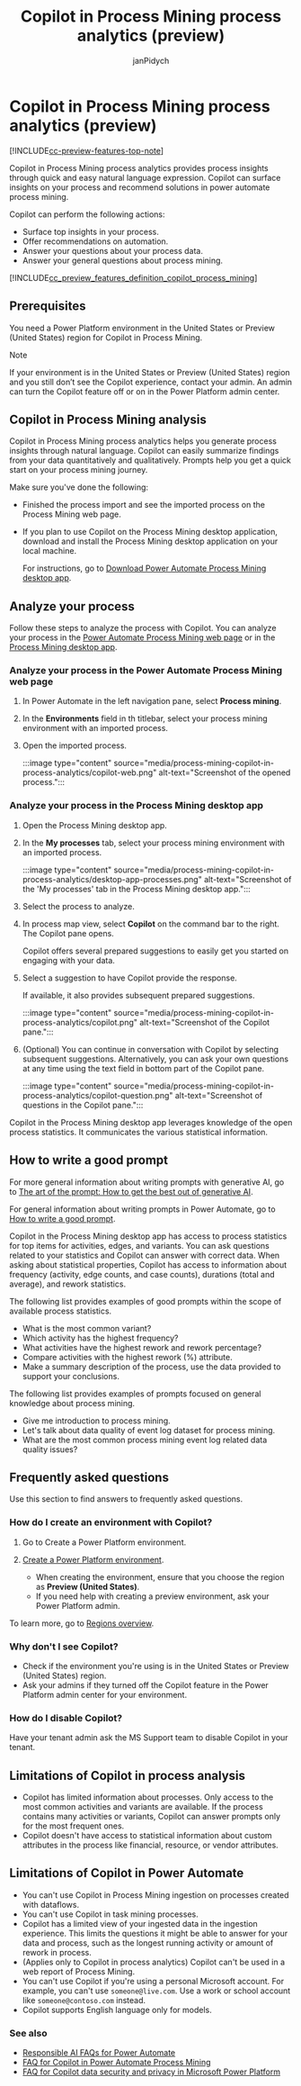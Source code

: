 ﻿---
title: Copilot in Process Mining process analytics (preview)
description: Learn how to surface insights on your process and get recommended solutions with Copilot.
ms.date: 08/25/2023
ms.topic: conceptual
author: janPidych
contributors:
  - janPidych
  - v-aangie
ms.custom: bap-template
ms.author: janPidych
ms.reviewer: angieandrews
---

# Copilot in Process Mining process analytics (preview)

[!INCLUDE[cc-preview-features-top-note](../includes/cc-preview-features-top-note.md)]

Copilot in Process Mining process analytics provides process insights through quick and easy natural language expression. Copilot can surface insights on your process and recommend solutions in power automate process mining.

Copilot can perform the following actions:

- Surface top insights in your process.
- Offer recommendations on automation.
- Answer your questions about your process data.
- Answer your general questions about process mining.

[!INCLUDE[cc_preview_features_definition_copilot_process_mining](../includes/cc-preview-features-definition-copilot-process-mining.md)]

## Prerequisites

You need a Power Platform environment in the United States or Preview (United States) region for Copilot in Process Mining.

> [!NOTE]
> If your environment is in the United States or Preview (United States) region and you still don’t see the Copilot experience, contact your admin. An admin can turn the Copilot feature off or on in the Power Platform admin center.

## Copilot in Process Mining analysis

Copilot in Process Mining process analytics helps you generate process insights through natural language. Copilot can easily summarize findings from your data quantitatively and qualitatively. Prompts help you get a quick start on your process mining journey.

Make sure you've done the following:

- Finished the process import and see the imported process on the Process Mining web page.
- If you plan to use Copilot on the Process Mining desktop application, download and install the Process Mining desktop application on your local machine.

    For instructions, go to [Download Power Automate Process Mining desktop app](how-to-start-with-minit-desktop-application.md).

## Analyze your process

Follow these steps to analyze the process with Copilot. You can analyze your process in the [Power Automate Process Mining web page](process-mining-overview.md) or in the [Process Mining desktop app](../minit/minit-desktop-application-overview).

### Analyze your process in the Power Automate Process Mining web page

1. In Power Automate in the left navigation pane, select **Process mining**.
2. In the **Environments** field in th titlebar, select your process mining environment with an imported process.
3. Open the imported process.<!--JAN we should say how you do this.-->

    :::image type="content" source="media/process-mining-copilot-in-process-analytics/copilot-web.png" alt-text="Screenshot of the opened process.":::

### Analyze your process in the Process Mining desktop app

1. Open the Process Mining desktop app. <!--JAN If it's already installed, what's the quickest way to do this? It seems like I have to re-install each time.-->
1. In the **My processes** tab, select your process mining environment with an imported process.

    :::image type="content" source="media/process-mining-copilot-in-process-analytics/desktop-app-processes.png" alt-text="Screenshot of the 'My processes' tab in the Process Mining desktop app.":::

1. Select the process to analyze.
1. In process map view, select **Copilot** on the command bar to the right. The Copilot pane opens.

   Copilot offers several prepared suggestions to easily get you started on engaging with your data.

1. Select a suggestion to have Copilot provide the response.

    If available, it also provides subsequent prepared suggestions.

    :::image type="content" source="media/process-mining-copilot-in-process-analytics/copilot.png" alt-text="Screenshot of the Copilot pane.":::

1. (Optional) You can continue in conversation with Copilot by selecting subsequent suggestions. Alternatively, you can ask your own questions at any time using the text field in bottom part of the Copilot pane.

    :::image type="content" source="media/process-mining-copilot-in-process-analytics/copilot-question.png" alt-text="Screenshot of questions in the Copilot pane.":::

Copilot in the Process Mining desktop app leverages knowledge of the open process statistics. It communicates the various statistical information.

## How to write a good prompt

For more general information about writing prompts with generative AI, go to [The art of the prompt: How to get the best out of generative AI](https://news.microsoft.com/source/features/ai/the-art-of-the-prompt-how-to-get-the-best-out-of-generative-ai/).

For general information about writing prompts in Power Automate, go to [How to write a good prompt](../get-started-with-copilot.md#how-to-write-a-good-prompt).

Copilot in the Process Mining desktop app has access to process statistics for top items for activities, edges, and variants. You can ask questions related to your statistics and Copilot can answer with correct data. When asking about statistical properties, Copilot has access to information about frequency (activity, edge counts, and case counts), durations (total and average), and rework statistics.

The following list provides examples of good prompts within the scope of available process statistics.

- What is the most common variant?
- Which activity has the highest frequency?
- What activities have the highest rework and rework percentage?
- Compare activities with the highest rework (%) attribute.
- Make a summary description of the process, use the data provided to support your conclusions.

The following list provides examples of prompts focused on general knowledge about process mining.

- Give me introduction to process mining.
- Let's talk about data quality of event log dataset for process mining.
- What are the most common process mining event log related data quality issues?

## Frequently asked questions

Use this section to find answers to frequently asked questions.

### How do I create an environment with Copilot?

1. Go to Create a Power Platform environment.
1. [Create a Power Platform environment](/power-platform/admin/create-environment#create-an-environment-without-a-database).

    - When creating the environment, ensure that you choose the region as **Preview (United States)**.
    - If you need help with creating a preview environment, ask your Power Platform admin.

To learn more, go to [Regions overview](/power-platform/admin/regions-overview).

### Why don't I see Copilot?

- Check if the environment you're using is in the United States or Preview (United States) region.
- Ask your admins if they turned off the Copilot feature in the Power Platform admin center for your environment.

### How do I disable Copilot?

Have your tenant admin ask the MS Support team to disable Copilot in your tenant.

## Limitations of Copilot in process analysis

- Copilot has limited information about processes. Only access to the most common activities and variants are available. If the process contains many activities or variants, Copilot can answer prompts only for the most frequent ones.
- Copilot doesn't have access to statistical information about custom attributes in the process like financial, resource, or vendor attributes.

## Limitations of Copilot in Power Automate

- You can't use Copilot in Process Mining ingestion on processes created with dataflows.
- You can't use Copilot in task mining processes.
- Copilot has a limited view of your ingested data in the ingestion experience. This limits the questions it might be able to answer for your data and process, such as the longest running activity or amount of rework in process.
- (Applies only to Copilot in process analytics) Copilot can't be used in a web report of Process Mining.
- You can't use Copilot if you're using a personal Microsoft account. For example, you can't use `someone@live.com`. Use a work or school account like `someone@contoso.com` instead.
- Copilot supports English language only for models.

### See also

- [Responsible AI FAQs for Power Automate](../responsible-ai-overview.md)
- [FAQ for Copilot in Power Automate Process Mining](../faqs-copilot-in-process-mining.md)
- [FAQ for Copilot data security and privacy in Microsoft Power Platform](/power-platform/faqs-copilot-data-security-privacy)

